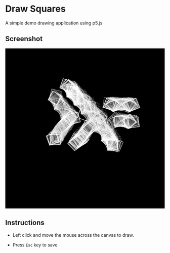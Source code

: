 # Draw Squares

A simple demo drawing application using p5.js

## Screenshot

![](haskell_logo.png)

## Instructions
  * Left click and move the mouse across the canvas to draw.

  * Press `Esc` key to save
